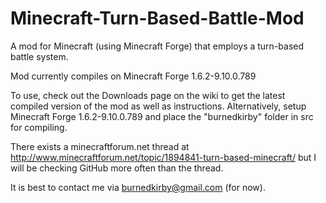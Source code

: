 Minecraft-Turn-Based-Battle-Mod
===============================

A mod for Minecraft (using Minecraft Forge) that employs a turn-based battle system.


Mod currently compiles on Minecraft Forge 1.6.2-9.10.0.789


To use, check out the Downloads page on the wiki to get the latest compiled version of the mod as well as instructions.
Alternatively, setup Minecraft Forge 1.6.2-9.10.0.789 and place the "burnedkirby" folder in src for compiling.


There exists a minecraftforum.net thread at http://www.minecraftforum.net/topic/1894841-turn-based-minecraft/ but I will be checking GitHub more often than the thread.

It is best to contact me via burnedkirby@gmail.com (for now).
